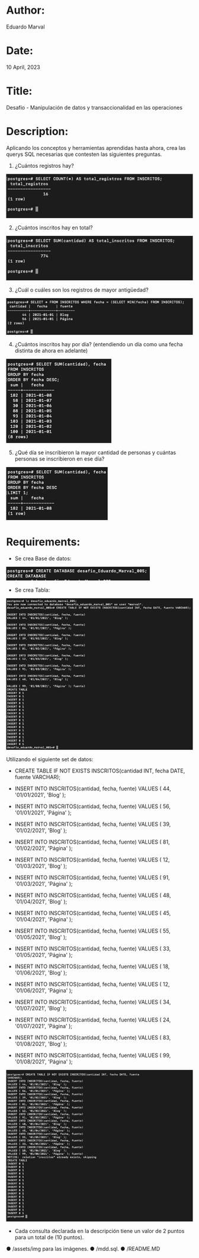 # Author: 
Eduardo Marval

# Date: 
10 April, 2023

# Title: 
Desafío - Manipulación de datos y
transaccionalidad en las operaciones

# Description:
Aplicando los conceptos y herramientas aprendidas hasta ahora, crea las querys SQL necesarias que contesten las siguientes preguntas.

1. ¿Cuántos registros hay?

![Query1](./assets/img/query1.png)


2. ¿Cuántos inscritos hay en total?

![Query2](./assets/img/query2.png)


3. ¿Cuál o cuáles son los registros de mayor antigüedad?

![Query3](./assets/img/query3.png)


4. ¿Cuántos inscritos hay por día? (entendiendo un día como una fecha distinta de
ahora en adelante)

![Query4](./assets/img/query4.png)


5. ¿Qué día se inscribieron la mayor cantidad de personas y cuántas personas se
inscribieron en ese día?

![Query5](./assets/img/query5.png)


# Requirements:

- Se crea Base de datos:

![Query crear DB](./assets/img/querycb.png)


- Se crea Tabla:

![Query crear DB](./assets/img/queryct.png)



Utilizando el siguiente set de datos:

- CREATE TABLE IF NOT EXISTS INSCRITOS(cantidad INT, fecha DATE, fuente VARCHAR);

- INSERT INTO INSCRITOS(cantidad, fecha, fuente)
VALUES ( 44, '01/01/2021', 'Blog' );

- INSERT INTO INSCRITOS(cantidad, fecha, fuente)
VALUES ( 56, '01/01/2021', 'Página' );

- INSERT INTO INSCRITOS(cantidad, fecha, fuente)
VALUES ( 39, '01/02/2021', 'Blog' );

- INSERT INTO INSCRITOS(cantidad, fecha, fuente)
VALUES ( 81, '01/02/2021', 'Página' );

- INSERT INTO INSCRITOS(cantidad, fecha, fuente)
VALUES ( 12, '01/03/2021', 'Blog' );

- INSERT INTO INSCRITOS(cantidad, fecha, fuente)
VALUES ( 91, '01/03/2021', 'Página' );

- INSERT INTO INSCRITOS(cantidad, fecha, fuente)
VALUES ( 48, '01/04/2021', 'Blog' );

- INSERT INTO INSCRITOS(cantidad, fecha, fuente)
VALUES ( 45, '01/04/2021', 'Página' );

- INSERT INTO INSCRITOS(cantidad, fecha, fuente)
VALUES ( 55, '01/05/2021', 'Blog' );

- INSERT INTO INSCRITOS(cantidad, fecha, fuente)
VALUES ( 33, '01/05/2021', 'Página' );

- INSERT INTO INSCRITOS(cantidad, fecha, fuente)
VALUES ( 18, '01/06/2021', 'Blog' );

- INSERT INTO INSCRITOS(cantidad, fecha, fuente)
VALUES ( 12, '01/06/2021', 'Página' );

- INSERT INTO INSCRITOS(cantidad, fecha, fuente)
VALUES ( 34, '01/07/2021', 'Blog' );

- INSERT INTO INSCRITOS(cantidad, fecha, fuente)
VALUES ( 24, '01/07/2021', 'Página' );

- INSERT INTO INSCRITOS(cantidad, fecha, fuente)
VALUES ( 83, '01/08/2021', 'Blog' );

- INSERT INTO INSCRITOS(cantidad, fecha, fuente)
VALUES ( 99, '01/08/2021', 'Página' );

![Query6](./assets/img/query6.png)


- Cada consulta declarada en la descripción tiene un valor de 2 puntos para un total de (10 puntos).

● /assets/img para las imágenes.
● /mdd.sql.
● /README.MD

